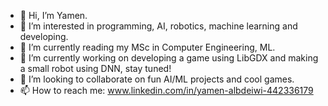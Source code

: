 - 👋 Hi, I’m Yamen. 
- 👀 I’m interested in programming, AI, robotics, machine learning  and developing. 
- 🌱 I’m currently reading my MSc in Computer Engineering, ML.
- 🌱 I’m currently working on developing a game using LibGDX and making a small robot using DNN, stay tuned!
- 💞️ I’m looking to collaborate on fun AI/ML projects and cool games. 
- 📫 How to reach me: www.linkedin.com/in/yamen-albdeiwi-442336179 

<!---
Yamen9418/Yamen9418 is a ✨ special ✨ repository because its `README.md` (this file) appears on your GitHub profile.
You can click the Preview link to take a look at your changes.
--->
